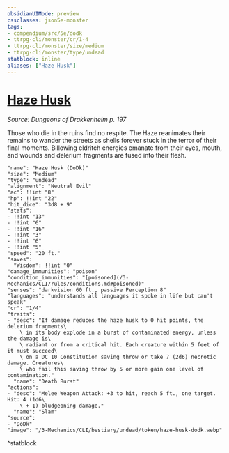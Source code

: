 ```yaml
---
obsidianUIMode: preview
cssclasses: json5e-monster
tags:
- compendium/src/5e/dodk
- ttrpg-cli/monster/cr/1-4
- ttrpg-cli/monster/size/medium
- ttrpg-cli/monster/type/undead
statblock: inline
aliases: ["Haze Husk"]
---
```

# [Haze Husk](3-Mechanics\CLI\bestiary\undead/haze-husk-dodk.md)
*Source: Dungeons of Drakkenheim p. 197*  

Those who die in the ruins find no respite. The Haze reanimates their remains to wander the streets as shells forever stuck in the terror of their final moments. Billowing eldritch energies emanate from their eyes, mouth, and wounds and delerium fragments are fused into their flesh.

```statblock
"name": "Haze Husk (DoDk)"
"size": "Medium"
"type": "undead"
"alignment": "Neutral Evil"
"ac": !!int "8"
"hp": !!int "22"
"hit_dice": "3d8 + 9"
"stats":
- !!int "13"
- !!int "6"
- !!int "16"
- !!int "3"
- !!int "6"
- !!int "5"
"speed": "20 ft."
"saves":
  "Wisdom": !!int "0"
"damage_immunities": "poison"
"condition_immunities": "[poisoned](/3-Mechanics/CLI/rules/conditions.md#poisoned)"
"senses": "darkvision 60 ft., passive Perception 8"
"languages": "understands all languages it spoke in life but can't speak"
"cr": "1/4"
"traits":
- "desc": "If damage reduces the haze husk to 0 hit points, the delerium fragments\
    \ in its body explode in a burst of contaminated energy, unless the damage is\
    \ radiant or from a critical hit. Each creature within 5 feet of it must succeed\
    \ on a DC 10 Constitution saving throw or take 7 (2d6) necrotic damage. Creatures\
    \ who fail this saving throw by 5 or more gain one level of contamination."
  "name": "Death Burst"
"actions":
- "desc": "Melee Weapon Attack: +3 to hit, reach 5 ft., one target. Hit: 4 (1d6\
    \ + 1) bludgeoning damage."
  "name": "Slam"
"source":
- "DoDk"
"image": "/3-Mechanics/CLI/bestiary/undead/token/haze-husk-dodk.webp"
```
^statblock